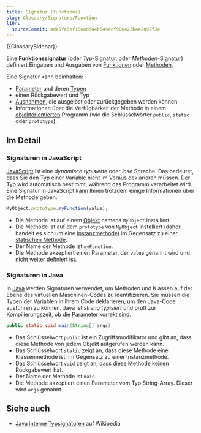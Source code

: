 ```yaml
---
title: Signatur (functions)
slug: Glossary/Signature/Function
l10n:
  sourceCommit: ada5fa5ef15eadd44b549ecf906423b4a2092f34
---
```


{{GlossarySidebar}}

Eine **Funktionssignatur** (oder _Typ_-Signatur, oder _Methoden_-Signatur) definiert Eingaben und Ausgaben von [Funktionen](/de/docs/Glossary/Function) oder [Methoden](/de/docs/Glossary/Method).

Eine Signatur kann beinhalten:

- [Parameter](/de/docs/Glossary/Parameter) und deren [Typen](/de/docs/Glossary/Type)
- einen Rückgabewert und Typ
- [Ausnahmen](/de/docs/Glossary/Exception), die ausgelöst oder zurückgegeben werden können
- Informationen über die Verfügbarkeit der Methode in einem [objektorientierten](/de/docs/Glossary/OOP) Programm (wie die Schlüsselwörter `public`, `static` oder `prototype`).

## Im Detail

### Signaturen in JavaScript

[JavaScript](/de/docs/Glossary/JavaScript) ist eine _dynamisch typisierte_ oder _lose_ Sprache. Das bedeutet, dass Sie den Typ einer Variable nicht im Voraus deklarieren müssen. Der Typ wird automatisch bestimmt, während das Programm verarbeitet wird. Eine Signatur in JavaScript kann Ihnen trotzdem einige Informationen über die Methode geben:

```js
MyObject.prototype.myFunction(value);
```

- Die Methode ist auf einem [Objekt](/de/docs/Glossary/object) namens `MyObject` installiert.
- Die Methode ist auf dem `prototype` von `MyObject` installiert (daher handelt es sich um eine [Instanzmethode](/de/docs/Glossary/Method)) im Gegensatz zu einer [statischen Methode](/de/docs/Glossary/static_method).
- Der Name der Methode ist `myFunction`.
- Die Methode akzeptiert einen Parameter, der `value` genannt wird und nicht weiter definiert ist.

### Signaturen in Java

In [Java](/de/docs/Glossary/Java) werden Signaturen verwendet, um Methoden und Klassen auf der Ebene des virtuellen Maschinen-Codes zu identifizieren. Sie müssen die Typen der Variablen in Ihrem Code deklarieren, um den Java-Code ausführen zu können. Java ist _streng typisiert_ und prüft zur Kompilierungszeit, ob die Parameter korrekt sind.

```java
public static void main(String[] args)
```

- Das Schlüsselwort `public` ist ein Zugriffsmodifikator und gibt an, dass diese Methode von jedem Objekt aufgerufen werden kann.
- Das Schlüsselwort `static` zeigt an, dass diese Methode eine Klassenmethode ist, im Gegensatz zu einer Instanzmethode.
- Das Schlüsselwort `void` zeigt an, dass diese Methode keinen Rückgabewert hat.
- Der Name der Methode ist `main`.
- Die Methode akzeptiert einen Parameter vom Typ String-Array. Dieser wird `args` genannt.

## Siehe auch

- [Java interne Typsignaturen](https://en.wikipedia.org/wiki/Type_signature#Java) auf Wikipedia
